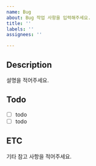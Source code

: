 ```yaml
---
name: Bug
about: Bug 작업 사항을 입력해주세요.
title: ''
labels: ''
assignees: ''

---
```


## Description

설명을 적어주세요. 

## Todo
- [ ] todo
- [ ] todo

## ETC

기타 참고 사항을 적어주세요.
